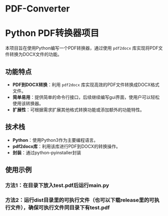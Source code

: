 # PDF-Converter
# Python PDF转换器项目

本项目旨在使用Python编写一个PDF转换器，通过使用 `pdf2docx` 库实现将PDF文件转换为DOCX文件的功能。

## 功能特点

- **PDF到DOCX转换**：利用 `pdf2docx` 库实现高效的PDF文件转换成DOCX格式文件。
- **简单易用**：提供简单的命令行接口，后续继续编写gui界面，使用户可以轻松使用该转换器。
- **扩展性**：可根据需求扩展其他格式转换功能或添加额外的功能特性。

## 技术栈

- **Python**：使用Python3作为主要编程语言。
- **pdf2docx库**：利用该库进行PDF到DOCX的转换操作。
- **封装**：通过python-pyinstaller封装

## 使用示例
### 方法1：在目录下放入test.pdf后运行main.py
### 方法2：运行dist目录里的可执行文件（也可以下载release里的可执行文件），确保可执行文件同目录下有test.pdf